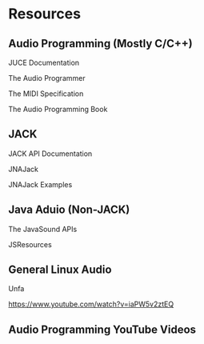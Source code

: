 # Resources

## Audio Programming (Mostly C/C++)

JUCE Documentation

The Audio Programmer

The MIDI Specification

The Audio Programming Book

## JACK 

JACK API Documentation

JNAJack

JNAJack Examples

## Java Aduio (Non-JACK)

The JavaSound APIs

JSResources

## General Linux Audio

Unfa

https://www.youtube.com/watch?v=iaPW5v2ztEQ

## Audio Programming YouTube Videos